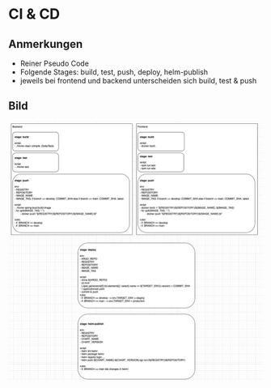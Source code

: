 # CI & CD

## Anmerkungen

- Reiner Pseudo Code
- Folgende Stages: build, test, push, deploy, helm-publish
- jeweils bei frontend und backend unterscheiden sich build, test & push

## Bild

![Steps](pipelines.png)

